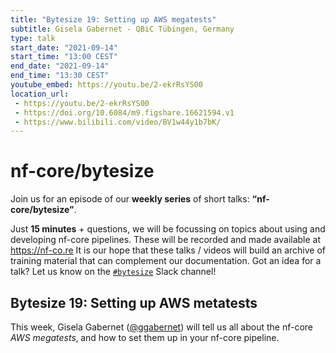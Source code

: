 ```yaml
---
title: "Bytesize 19: Setting up AWS megatests"
subtitle: Gisela Gabernet - QBiC Tübingen, Germany
type: talk
start_date: "2021-09-14"
start_time: "13:00 CEST"
end_date: "2021-09-14"
end_time: "13:30 CEST"
youtube_embed: https://youtu.be/2-ekrRsYS00
location_url:
 - https://youtu.be/2-ekrRsYS00
 - https://doi.org/10.6084/m9.figshare.16621594.v1
 - https://www.bilibili.com/video/BV1w44y1b7bK/
---
```


# nf-core/bytesize

Join us for an episode of our **weekly series** of short talks: **“nf-core/bytesize”**.

Just **15 minutes** + questions, we will be focussing on topics about using and developing nf-core pipelines.
These will be recorded and made available at <https://nf-co.re>
It is our hope that these talks / videos will build an archive of training material that can complement our documentation. Got an idea for a talk? Let us know on the [`#bytesize`](https://nfcore.slack.com/channels/bytesize) Slack channel!

## Bytesize 19: Setting up AWS metatests

This week, Gisela Gabernet ([@ggabernet](http://github.com/ggabernet/)) will tell us all about the nf-core _AWS megatests_‚ and how to set them up in your nf-core pipeline.
